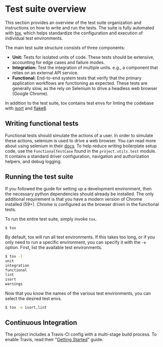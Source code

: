 # Test suite overview

This section provides an overview of the test suite organization and
instructions on how to write and run the tests. The suite is fully automated
with [tox](http://tox.readthedocs.io/en/latest/), which helps standardize
the configuration and execution of individual test environments.

The main test suite structure consists of three components:

- **Unit:** Tests for isolated units of code. These tests should be extensive,
  accounting for edge cases and failure modes.
- **Integration:** Test the integration of multiple units. e.g., a component
  that relies on an external API service.
- **Functional:** End-to-end system tests that verify that the primary
  application workflows are functioning as expected. These tests are generally
  slow, as the rely on Selenium to drive a headless web browser (Google Chrome).

In addition to the test suite, tox contains test envs for linting the codebase
with [isort](https://github.com/timothycrosley/isort) and
[flake8](http://flake8.pycqa.org/en/latest/).


## Writing functional tests

Functional tests should simulate the actions of a user. In order to simulate
these actions, selenium is used to drive a web browser. You can read more about
using selenium in their [docs](http://selenium-python.readthedocs.io/). To help
reduce writing boilerplate setup code, use the `FunctionalTestCase` found in
the `project.utils.test` module. It contains a standard driver configuration,
navigation and authorization helpers, and debug logging.


## Running the test suite

If you followed the guide for setting up a development environment, then the
necessary python dependencies should already be installed. The only additional
requirement is that you have a modern version of Chrome installed (59+). Chrome
is configured as the browser driven in the functional tests.

To run the entire test suite, simply invoke `tox`.

```bash
$ tox
```

By default, tox will run all test environments. If this takes too long, or if
you only need to run a specific environment, you can specify it with the `-e`
option. First, list the available test environments.

```bash
$ tox -l
unit
integration
functional
lint
isort
warnings
```

Now that you know the names of the various test environments, you can select
the desired test envs.

```bash
$ tox -e isort,lint
```


## Continuous Integration

The project includes a Travis-CI config with a multi-stage build process. To
enable Travis, read their "[Getting Started][guide]" guide.

[guide]: https://docs.travis-ci.com/user/getting-started/
